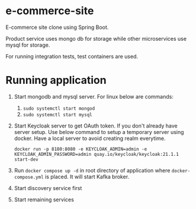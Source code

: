 # e-commerce-site
E-commerce site clone using Spring Boot.

Product service uses mongo db for storage while other microservices use mysql for storage.

For running integration tests, test containers are used.

# Running application
1. Start mongodb and mysql server. For linux below are commands:
   1. `sudo systemctl start mongod`
   2. `sudo systemctl start mysql`
2. Start Keycloak server to get OAuth token.
   If you don't already have server setup. Use below command to setup a temporary server using docker.
   Have a local server to avoid creating realm everytime.

   `docker run -p 8180:8080 -e KEYCLOAK_ADMIN=admin -e KEYCLOAK_ADMIN_PASSWORD=admin quay.io/keycloak/keycloak:21.1.1 start-dev`
3. Run `docker compose up -d` in root directory of application where `docker-compose.yml` is placed. It will start Kafka broker. 
4. Start discovery service first
5. Start remaining services
